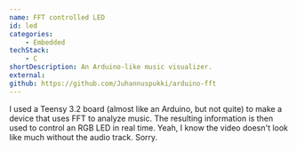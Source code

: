 ```yaml
---
name: FFT controlled LED
id: led
categories:
    - Embedded
techStack:
    - C
shortDescription: An Arduino-like music visualizer.
external:
github: https://github.com/Juhannuspukki/arduino-fft
---
```


I used a Teensy 3.2 board (almost like an Arduino, but not quite) to make a device that uses
FFT to analyze music. The resulting information is then used to control an RGB LED in real time.
Yeah, I know the video doesn't look like much without the audio track. Sorry.